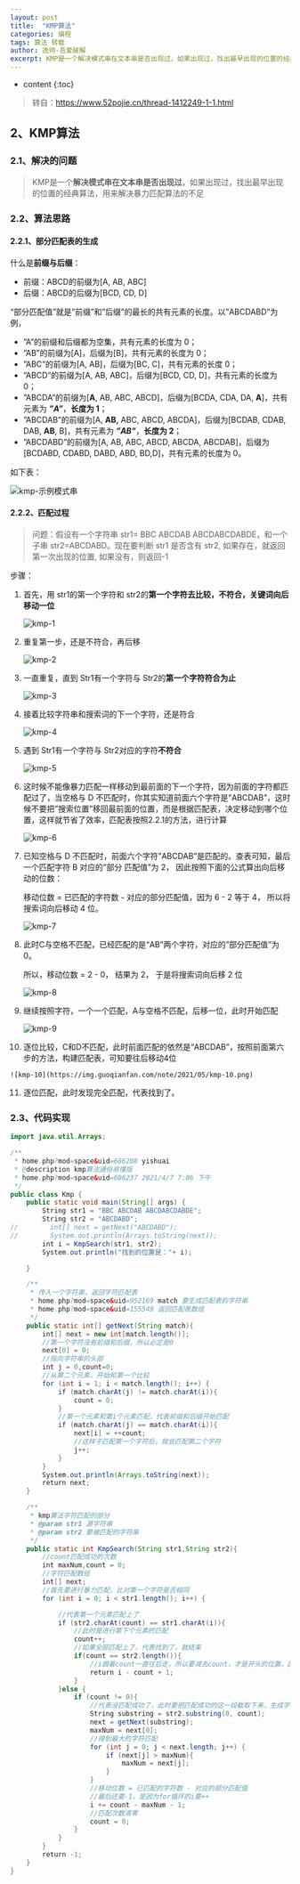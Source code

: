 ```yaml
---
layout: post
title:  "KMP算法"
categories: 编程
tags: 算法 转载
author: 逸帅-吾爱破解
excerpt: KMP是一个解决模式串在文本串是否出现过，如果出现过，找出最早出现的位置的经典算法，用来解决暴力匹配算法的不足。
---
```


* content
{:toc}

> 转自：<https://www.52pojie.cn/thread-1412249-1-1.html>

## 2、KMP算法

### 2.1、解决的问题

> KMP是一个**解决模式串在文本串是否出现过**，如果出现过，找出最早出现的位置的经典算法，用来解决暴力匹配算法的不足

### 2.2、算法思路

#### 2.2.1、部分匹配表的生成

什么是**前缀与后缀**：

*   前缀：ABCD的前缀为[A, AB, ABC]
*   后缀：ABCD的后缀为[BCD, CD, D]

“部分匹配值”就是”前缀”和”后缀”的最长的共有元素的长度。以”ABCDABD”为例，

*   ”A”的前缀和后缀都为空集，共有元素的长度为 0；
*   ”AB”的前缀为[A]，后缀为[B]，共有元素的长度为 0；
*   ”ABC”的前缀为[A, AB]，后缀为[BC, C]，共有元素的长度 0；
*   ”ABCD”的前缀为[A, AB, ABC]，后缀为[BCD, CD, D]，共有元素的长度为 0；
*   ”ABCDA”的前缀为[**A**, AB, ABC, ABCD]，后缀为[BCDA, CDA, DA, **A**]，共有元素为 ***”A”***，**长度为 1**；
*   ”ABCDAB”的前缀为[A, **AB,** ABC, ABCD, ABCDA]，后缀为[BCDAB, CDAB, DAB, **AB**, B]，共有元素为 ***”AB”***，**长度为 2**；
*   ”ABCDABD”的前缀为[A, AB, ABC, ABCD, ABCDA, ABCDAB]，后缀为[BCDABD, CDABD, DABD, ABD, BD,D]，共有元素的长度为 0。

如下表：

![kmp-示例模式串](https://img.guoqianfan.com/note/2021/05/kmp-示例模式串.png)

#### 2.2.2、匹配过程

> 问题：假设有一个字符串 str1= BBC ABCDAB ABCDABCDABDE，和一个子串 str2=ABCDABD。现在要判断 str1 是否含有 str2, 如果存在，就返回第一次出现的位置, 如果没有，则返回-1

步骤：

1.  首先，用 str1的第一个字符和 str2的**第一个字符去比较，不符合，关键词向后移动一位**

    ![kmp-1](https://img.guoqianfan.com/note/2021/05/kmp-1.png)

2.  重复第一步，还是不符合，再后移

    ![kmp-2](https://img.guoqianfan.com/note/2021/05/kmp-2.png)

3.  一直重复，直到 Str1有一个字符与 Str2的**第一个字符符合为止**

    ![kmp-3](https://img.guoqianfan.com/note/2021/05/kmp-3.png)

4.  接着比较字符串和搜索词的下一个字符，还是符合

    ![kmp-4](https://img.guoqianfan.com/note/2021/05/kmp-4.png)

5.  遇到 Str1有一个字符与 Str2对应的字符**不符合**

    ![kmp-5](https://img.guoqianfan.com/note/2021/05/kmp-5.png)

6.  这时候不能像暴力匹配一样移动到最前面的下一个字符，因为前面的字符都匹配过了，当空格与 D 不匹配时，你其实知道前面六个字符是”ABCDAB”，这时候不要把”搜索位置”移回最前面的位置，而是根据匹配表，决定移动到哪个位置，这样就节省了效率，匹配表按照2.2.1的方法，进行计算

    ![kmp-6](https://img.guoqianfan.com/note/2021/05/kmp-6.png)

7.  已知空格与 D 不匹配时，前面六个字符”ABCDAB”是匹配的。查表可知，最后一个匹配字符 B 对应的”部分 匹配值”为 2， 因此按照下面的公式算出向后移动的位数：

    移动位数 = 已匹配的字符数 - 对应的部分匹配值，因为 6 - 2 等于 4， 所以将搜索词向后移动 4 位。

    ![kmp-7](https://img.guoqianfan.com/note/2021/05/kmp-7.png)

8.  此时C与空格不匹配，已经匹配的是“AB”两个字符，对应的”部分匹配值”为 0。

    所以，移动位数 = 2 - 0， 结果为 2， 于是将搜索词向后移 2 位

    ![kmp-8](https://img.guoqianfan.com/note/2021/05/kmp-8.png)

9.  继续按照字符，一个一个匹配，A与空格不匹配，后移一位，此时开始匹配

    ![kmp-9](https://img.guoqianfan.com/note/2021/05/kmp-9.png)

10.  逐位比较，C和D不匹配，此时前面匹配的依然是“ABCDAB”，按照前面第六步的方法，构建匹配表，可知要往后移动4位

    ![kmp-10](https://img.guoqianfan.com/note/2021/05/kmp-10.png)

11.  逐位匹配，此时发现完全匹配，代表找到了。

### 2.3、代码实现

```java
import java.util.Arrays;

/**
 * home.php?mod=space&uid=686208 yishuai
 * @description kmp算法通俗易懂版
 * home.php?mod=space&uid=686237 2021/4/7 7:06 下午
 */
public class Kmp {
    public static void main(String[] args) {
        String str1 = "BBC ABCDAB ABCDABCDABDE";
        String str2 = "ABCDABD";
//        int[] next = getNext("ABCDABD");
//        System.out.println(Arrays.toString(next));
        int i = KmpSearch(str1, str2);
        System.out.println("找到的位置是："+ i);

    }

    /**
     * 传入一个字符串，返回字符匹配表
     * home.php?mod=space&uid=952169 match 要生成匹配表的字符串
     * home.php?mod=space&uid=155549 返回匹配表数组
     */
    public static int[] getNext(String match){
        int[] next = new int[match.length()];
        //第一个字符没有前缀和后缀，所以必定是0
        next[0] = 0;
        //指向字符串的头部
        int j = 0,count=0;
        //从第二个元素，开始和第一个比较
        for (int i = 1; i < match.length(); i++) {
            if (match.charAt(j) != match.charAt(i)){
                count = 0;
            }
            //第一个元素和第i个元素匹配，代表前缀和后缀开始匹配
            if (match.charAt(j) == match.charAt(i)){
                next[i] = ++count;
                //这样子匹配第一个字符后，就会匹配第二个字符
                j++;
            }
        }
        System.out.println(Arrays.toString(next));
        return next;
    }

    /**
     * kmp算法字符匹配的部分
     * @param str1 源字符串
     * @param str2 要被匹配的字符串
     */
    public static int KmpSearch(String str1,String str2){
        //count匹配成功的次数
        int maxNum,count = 0;
        //字符匹配数组
        int[] next;
        //首先要进行暴力匹配，比对第一个字符是否相同
        for (int i = 0; i < str1.length(); i++) {

            //代表第一个元素匹配上了
            if (str2.charAt(count) == str1.charAt(i)){
                //此时是进行第下个元素的匹配
                count++;
                //如果全部匹配上了，代表找到了，就结束
                if(count == str2.length()){
                    //i跟着count一直往后走，所以要减去count，才是开头的位置，因为下标从0开始，所以要+1
                    return i - count + 1;
                }
            }else {
                if (count != 0){
                    //代表没匹配成功了，此时要把匹配成功的这一段截取下来，生成字符匹配表
                    String substring = str2.substring(0, count);
                    next = getNext(substring);
                    maxNum = next[0];
                    //得到最大的字符匹配
                    for (int j = 0; j < next.length; j++) {
                        if (next[j] > maxNum){
                            maxNum = next[j];
                        }
                    }
                    //移动位数 = 已匹配的字符数 - 对应的部分匹配值
                    //最后还要-1，是因为for循环的i要++
                    i += count - maxNum - 1;
                    //匹配次数清零
                    count = 0;
                }
            }
        }
        return -1;
    }
}
```
